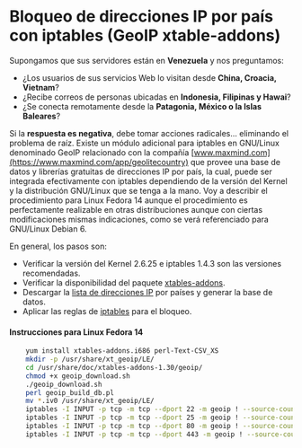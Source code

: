 # Bloqueo de direcciones IP por país con iptables (GeoIP xtable-addons)

Supongamos que sus servidores están en **Venezuela** y nos preguntamos: 

  * ¿Los usuarios de sus servicios Web lo visitan desde **China, Croacia, Vietnam**?
  * ¿Recibe correos de personas ubicadas en **Indonesia, Filipinas y Hawai**?
  * ¿Se conecta remotamente desde la **Patagonia, México o la Islas Baleares**?

Si la **respuesta es negativa**, debe tomar acciones radicales... eliminando el problema de raíz. Existe un módulo adicional para iptables en GNU/Linux denominado GeoIP relacionado con la compañía [www.maxmind.com](https://www.maxmind.com/app/geolitecountry) que provee una base de datos y librerías gratuitas de direcciones IP por país, la cual, puede ser integrada efectivamente con iptables dependiendo de la versión del Kernel y la distribución GNU/Linux que se tenga a la mano. Voy a describir el procedimiento para Linux Fedora 14 aunque el procedimiento es perfectamente realizable en otras distribuciones aunque con ciertas modificaciones mismas indicaciones, como se verá referenciado para GNU/Linux Debian 6. 

En general, los pasos son: 

- Verificar la versión del Kernel 2.6.25 e iptables 1.4.3 son las versiones recomendadas. 
- Verificar la disponibilidad del paquete [xtables-addons](https://xtables-addons.sourceforge.net/distro-support.php).
- Descargar la [lista de direcciones IP](https://geolite.maxmind.com/download/geoip/database/) por países y generar la base de datos. 
- Aplicar las reglas de [iptables](https://es.wikipedia.org/wiki/Netfilter/iptables) para el bloqueo. 

#### Instrucciones para Linux Fedora 14
    
```bash    
    yum install xtables-addons.i686 perl-Text-CSV_XS
    mkdir -p /usr/share/xt_geoip/LE/
    cd /usr/share/doc/xtables-addons-1.30/geoip/
    chmod +x geoip_download.sh
    ./geoip_download.sh
    perl geoip_build_db.pl
    mv *.iv0 /usr/share/xt_geoip/LE/
    iptables -I INPUT -p tcp -m tcp --dport 22 -m geoip ! --source-country VE -j DROP
    iptables -I INPUT -p tcp -m tcp --dport 25 -m geoip ! --source-country VE -j DROP
    iptables -I INPUT -p tcp -m tcp --dport 80 -m geoip ! --source-country VE -j DROP
    iptables -I INPUT -p tcp -m tcp --dport 443 -m geoip ! --source-country VE -j DROP
```
